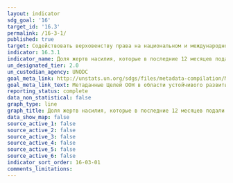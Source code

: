 ```yaml
---
layout: indicator
sdg_goal: '16'
target_id: '16.3'
permalink: /16-3-1/
published: true
target: Содействовать верховенству права на национальном и международном уровнях и обеспечить всем равный доступ к правосудию
indicator: 16.3.1
indicator_name: Доля жертв насилия, которые в последние 12 месяцев подали соответствующую жалобу в компетентные органы или другие официально признанные механизмы урегулирования конфликтов
un_designated_tier: 2.0
un_custodian_agency: UNODC
goal_meta_link: http://unstats.un.org/sdgs/files/metadata-compilation/Metadata-Goal-16.pdf
goal_meta_link_text: Метаданные Целей ООН в области устойчивого развития (PDF, 222 КБ)
reporting_status: complete
data_non_statistical: false
graph_type: line
graph_title: Доля жертв насилия, которые в последние 12 месяцев подали соответствующую жалобу в компетентные органы или другие официально признанные механизмы урегулирования конфликтов
data_show_map: false
source_active_1: false
source_active_2: false
source_active_3: false
source_active_4: false
source_active_5: false
source_active_6: false
indicator_sort_order: 16-03-01
comments_limitations: 
---
```

